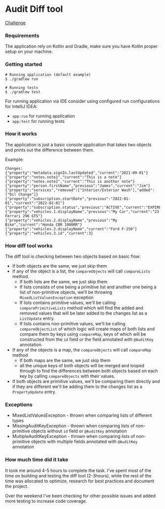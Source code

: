 # Audit Diff tool
[Challenge](/Challenge.md)

### Requirements
The application rely on Kotlin and Gradle, make sure you have Kotlin proper 
setup on your machine. 

### Getting started
```
# Running application (default example)
$ ./gradlew run

# Running tests
$ ./gradlew test
```

For running application via IDE consider using configured run configurations 
for IntelliJ IDEA:
- `app:run` for running application
- `app:test` for running tests

### How it works
The application is just a basic console application that takes two objects 
and prints out the difference between them. 

Example:
```
Changes:
{"property":"metadata.signIn.lastUpdated","current":"2021-09-01"}
{"property":"notes.note1","current":"This is a note"}
{"property":"notes.note2","current":"This is another note"}
{"property":"person.firstName","previous":"James","current":"Jim"}
{"property":"services","removed":["Interior/Exterior Wash"],"added":["Oil Change"]}
{"property":"subscription.startDate","previous":"2022-01-01","current":"2022-02-01"}
{"property":"subscription.status","previous":"ACTIVE","current":"EXPIRED"}
{"property":"vehicles.1.displayName","previous":"My Car","current":"23 Ferrari 296 GTS"}
{"property":"vehicles.2.displayName","previous":"My Bike","current":"Honda CBR 1000RR"}
{"property":"vehicles.3.displayName","current":"Ford F-150"}
{"property":"vehicles.3.id","current":3}
```

### How diff tool works
The diff tool is checking between two objects based on basic flow:
- If both objects are the same, we just skip them
- If any of the object is a list, the `compareObjects` will call `compareLists` 
  method.
  - If both lists are the same, we just skip them
  - If lists consists of one being a primitive list and another one being a 
    list of non-primitive objects, we'll be throwing `MixedListValuesException` 
    exception
  - If lists contains primitive values, we'll be calling `comparePrimitiveLists` 
    method which will find the added and removed values that will
    be later added to the changes list as a `ListUpdate` entry.
  - If lists contains non-primitive values, we'll be calling `compareObjectList`
    of which logic will create maps of both lists and compare them by keys using 
    `compareMap`, keys of which will be constructed from the `id` field or the 
    field annotated with `@AuditKey` annotation.
- If any of the objects is a map, the `compareObjects` will call `compareMap` 
  method
  - If both maps are the same, we just skip them
  - all the unique keys of both objects will be merged and looped through to 
    find the differences between both objects based on each key by calling 
    `compareObjects` with their values.
- If both objects are primitive values, we'll be comparing them directly and
  if they are different we'll be adding them to the changes list as a 
  `PropertyUpdate` entry.

### Exceptions
- MixedListValuesException - thrown when comparing lists of different types
- MissingAuditKeyException - thrown when comparing lists of non-primitive objects
  without `id` field or `@AuditKey` annotation
- MultipleAuditKeyException - thrown when comparing lists of non-primitive 
  objects with multiple fields annotated with `@AuditKey` annotation

### How much time did it take
It took me around 4-5 hours to complete the task. I've spent most of the time
on building and testing the diff tool (2-3hours), while the rest of the time was
allocated to optimize, research for best practices and document the project.

Over the weekend I've been checking for other possible issues and added more testing to
increase code coverage.

